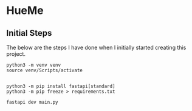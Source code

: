 # HueMe

## Initial Steps
The below are the steps I have done when I initially started creating this project.
```
python3 -m venv venv
source venv/Scripts/activate


python3 -m pip install fastapi[standard]
python3 -m pip freeze > requirements.txt

fastapi dev main.py
```
